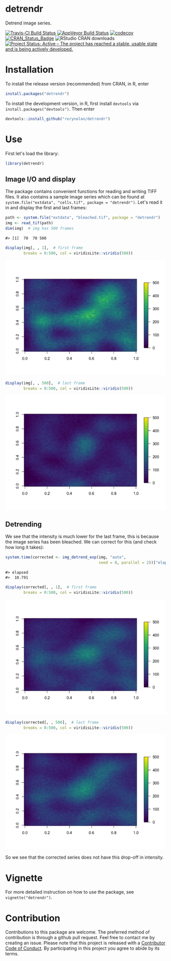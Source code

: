 detrendr
================

Detrend image series.

[![Travis-CI Build Status](https://travis-ci.org/rorynolan/detrendr.svg?branch=master)](https://travis-ci.org/rorynolan/detrendr) [![AppVeyor Build Status](https://ci.appveyor.com/api/projects/status/github/rorynolan/detrendr?branch=master&svg=true)](https://ci.appveyor.com/project/rorynolan/detrendr) [![codecov](https://codecov.io/gh/rorynolan/detrendr/branch/master/graph/badge.svg)](https://codecov.io/gh/rorynolan/detrendr) [![CRAN\_Status\_Badge](http://www.r-pkg.org/badges/version/detrendr)](https://cran.r-project.org/package=detrendr) ![RStudio CRAN downloads](http://cranlogs.r-pkg.org/badges/grand-total/detrendr) [![Project Status: Active – The project has reached a stable, usable state and is being actively developed.](http://www.repostatus.org/badges/latest/active.svg)](http://www.repostatus.org/#active)

Installation
============

To install the release version (recommended) from CRAN, in R, enter

``` r
install.packages("detrendr")
```

To install the development version, in R, first install `devtools` via `install.packages("devtools")`. Then enter

``` r
devtools::install_github("rorynolan/detrendr")
```

Use
===

First let's load the library:

``` r
library(detrendr)
```

Image I/O and display
---------------------

The package contains convenient functions for reading and writing TIFF files. It also contains a sample image series which can be found at `system.file("extdata", "cells.tif", package = "detrendr")`. Let's read it in and display the first and last frames:

``` r
path <- system.file("extdata", "bleached.tif", package = "detrendr")
img <- read_tif(path)
dim(img)  # img has 500 frames
```

    #> [1]  70  70 500

``` r
display(img[, , 1],  # first frame
        breaks = 0:500, col = viridisLite::viridis(500))
```

![](README_files/figure-markdown_github-ascii_identifiers/display-1.png)

``` r
display(img[, , 500],  # last frame
        breaks = 0:500, col = viridisLite::viridis(500))
```

![](README_files/figure-markdown_github-ascii_identifiers/display-2.png)

Detrending
----------

We see that the intensity is much lower for the last frame, this is because the image series has been bleached. We can correct for this (and check how long it takes):

``` r
system.time(corrected <- img_detrend_exp(img, "auto", 
                                         seed = 0, parallel = 2))["elapsed"]
```

    #> elapsed 
    #>  10.791

``` r
display(corrected[, , 1],  # first frame
        breaks = 0:500, col = viridisLite::viridis(500))
```

![](README_files/figure-markdown_github-ascii_identifiers/detrend-1.png)

``` r
display(corrected[, , 500],  # last frame
        breaks = 0:500, col = viridisLite::viridis(500))
```

![](README_files/figure-markdown_github-ascii_identifiers/detrend-2.png)

So we see that the corrected series does not have this drop-off in intensity.

Vignette
========

For more detailed instruction on how to use the package, see `vignette("detrendr")`.

Contribution
============

Contributions to this package are welcome. The preferred method of contribution is through a github pull request. Feel free to contact me by creating an issue. Please note that this project is released with a [Contributor Code of Conduct](CONDUCT.md). By participating in this project you agree to abide by its terms.
